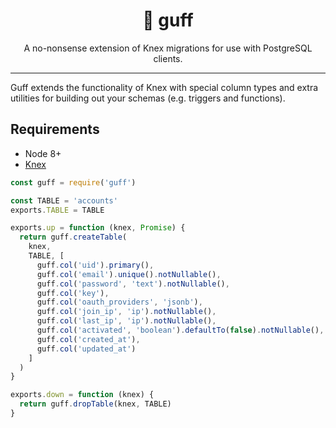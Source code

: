 <h1 align="center">😤 guff</h1>
<p align="center">
  A no-nonsense extension of Knex migrations for use with PostgreSQL
  clients.
</p>

----

Guff extends the functionality of Knex with special column types and extra
utilities for building out your schemas (e.g. triggers and functions).

## Requirements
- Node 8+
- [Knex](https://knexjs.org)


```js
const guff = require('guff')

const TABLE = 'accounts'
exports.TABLE = TABLE

exports.up = function (knex, Promise) {
  return guff.createTable(
    knex,
    TABLE, [
      guff.col('uid').primary(),
      guff.col('email').unique().notNullable(),
      guff.col('password', 'text').notNullable(),
      guff.col('key'),
      guff.col('oauth_providers', 'jsonb'),
      guff.col('join_ip', 'ip').notNullable(),
      guff.col('last_ip', 'ip').notNullable(),
      guff.col('activated', 'boolean').defaultTo(false).notNullable(),
      guff.col('created_at'),
      guff.col('updated_at')
    ]
  )
}

exports.down = function (knex) {
  return guff.dropTable(knex, TABLE)
}
```
